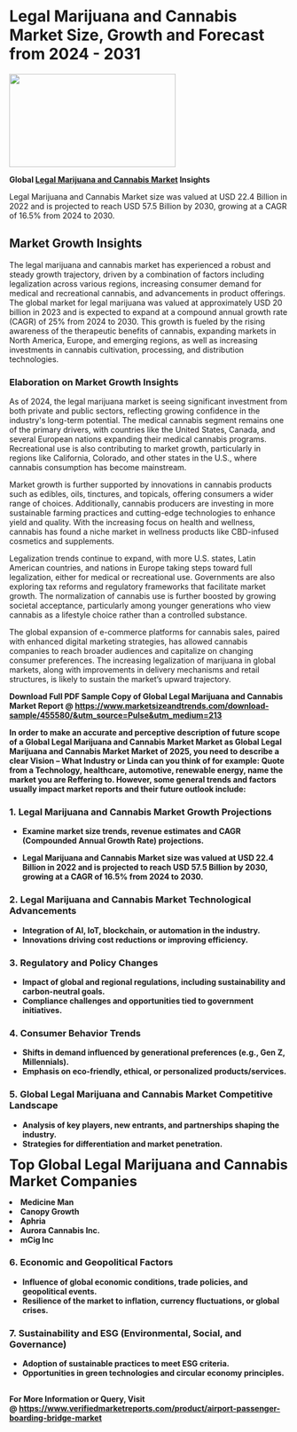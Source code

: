 <H1>Legal Marijuana and Cannabis Market Size, Growth and Forecast from 2024 - 2031</H1><img class="aligncenter size-medium wp-image-584254" src="https://thirdeyenews.in/wp-content/uploads/2024/09/Global-Market-Research-300x168.jpeg" alt="" width="300" height="168" /><p><strong>Global&nbsp;<a href="https://www.marketsizeandtrends.com/download-sample/455580/&amp;utm_source=Pulse&amp;utm_medium=213">Legal Marijuana and Cannabis Market</a> Insights</strong></p><p>Legal Marijuana and Cannabis Market size was valued at USD 22.4 Billion in 2022 and is projected to reach USD 57.5 Billion by 2030, growing at a CAGR of 16.5% from 2024 to 2030.</p><p><h2>Market Growth Insights</h2> <p>The legal marijuana and cannabis market has experienced a robust and steady growth trajectory, driven by a combination of factors including legalization across various regions, increasing consumer demand for medical and recreational cannabis, and advancements in product offerings. The global market for legal marijuana was valued at approximately USD 20 billion in 2023 and is expected to expand at a compound annual growth rate (CAGR) of 25% from 2024 to 2030. This growth is fueled by the rising awareness of the therapeutic benefits of cannabis, expanding markets in North America, Europe, and emerging regions, as well as increasing investments in cannabis cultivation, processing, and distribution technologies.</p> <p><strong></strong></p> <h3>Elaboration on Market Growth Insights</h3> <p>As of 2024, the legal marijuana market is seeing significant investment from both private and public sectors, reflecting growing confidence in the industry's long-term potential. The medical cannabis segment remains one of the primary drivers, with countries like the United States, Canada, and several European nations expanding their medical cannabis programs. Recreational use is also contributing to market growth, particularly in regions like California, Colorado, and other states in the U.S., where cannabis consumption has become mainstream.</p> <p>Market growth is further supported by innovations in cannabis products such as edibles, oils, tinctures, and topicals, offering consumers a wider range of choices. Additionally, cannabis producers are investing in more sustainable farming practices and cutting-edge technologies to enhance yield and quality. With the increasing focus on health and wellness, cannabis has found a niche market in wellness products like CBD-infused cosmetics and supplements.</p> <p>Legalization trends continue to expand, with more U.S. states, Latin American countries, and nations in Europe taking steps toward full legalization, either for medical or recreational use. Governments are also exploring tax reforms and regulatory frameworks that facilitate market growth. The normalization of cannabis use is further boosted by growing societal acceptance, particularly among younger generations who view cannabis as a lifestyle choice rather than a controlled substance.</p> <p>The global expansion of e-commerce platforms for cannabis sales, paired with enhanced digital marketing strategies, has allowed cannabis companies to reach broader audiences and capitalize on changing consumer preferences. The increasing legalization of marijuana in global markets, along with improvements in delivery mechanisms and retail structures, is likely to sustain the market’s upward trajectory.</p> <p><strong></p><p><span class=""><strong>Download Full PDF Sample Copy of Global Legal Marijuana and Cannabis Market Report</strong> @ <a href="https://www.marketsizeandtrends.com/download-sample/455580/&amp;utm_source=Pulse&amp;utm_medium=213" target="_blank">https://www.marketsizeandtrends.com/download-sample/455580/&amp;utm_source=Pulse&amp;utm_medium=213</a></span></p><p>In order to make an accurate and perceptive description of future scope of a Global&nbsp;Legal Marijuana and Cannabis Market Market as Global&nbsp;Legal Marijuana and Cannabis Market Market of 2025, you need to describe a clear Vision &ndash; What Industry or Linda can you think of for example: Quote from a Technology, healthcare, automotive, renewable energy, name the market you are Reffering to. However, some general trends and factors usually impact market reports and their future outlook include:</p><h3>1.&nbsp;<strong>Legal Marijuana and Cannabis Market Growth Projections</strong></h3><ul><li>Examine market size trends, revenue estimates and CAGR (Compounded Annual Growth Rate) projections.</li><li><p>Legal Marijuana and Cannabis Market size was valued at USD 22.4 Billion in 2022 and is projected to reach USD 57.5 Billion by 2030, growing at a CAGR of 16.5% from 2024 to 2030.</p></li></ul><h3>2.&nbsp;<strong>Legal Marijuana and Cannabis Market Technological Advancements</strong></h3><ul><li>Integration of AI, IoT, blockchain, or automation in the industry.</li><li>Innovations driving cost reductions or improving efficiency.</li></ul><h3>3.&nbsp;<strong>Regulatory and Policy Changes</strong></h3><ul><li>Impact of global and regional regulations, including sustainability and carbon-neutral goals.</li><li>Compliance challenges and opportunities tied to government initiatives.</li></ul><h3>4.&nbsp;<strong>Consumer Behavior Trends</strong></h3><ul><li>Shifts in demand influenced by generational preferences (e.g., Gen Z, Millennials).</li><li>Emphasis on eco-friendly, ethical, or personalized products/services.</li></ul><h3>5.&nbsp;<strong>Global Legal Marijuana and Cannabis Market Competitive Landscape</strong></h3><ul><li>Analysis of key players, new entrants, and partnerships shaping the industry.</li><li>Strategies for differentiation and market penetration.</li></ul><p data-pm-slice="1 1 []"><span style="color: inherit; font-family: inherit; font-size: 25px;">Top Global Legal Marijuana and Cannabis Market Companies</span></p><div class="" data-test-id=""><p><li>Medicine Man</li><li> Canopy Growth</li><li> Aphria</li><li> Aurora Cannabis Inc.</li><li> mCig Inc</li></p></div><h3>6.&nbsp;<strong>Economic and Geopolitical Factors</strong></h3><ul><li>Influence of global economic conditions, trade policies, and geopolitical events.</li><li>Resilience of the market to inflation, currency fluctuations, or global crises.</li></ul><h3>7.&nbsp;<strong>Sustainability and ESG (Environmental, Social, and Governance)</strong></h3><ul><li>Adoption of sustainable practices to meet ESG criteria.</li><li>Opportunities in green technologies and circular economy principles.</li></ul><h2><strong style="font-size: 14px;">For More Information or Query, Visit @&nbsp;</strong><a style="background-color: #ffffff; font-size: 14px;" href="https://www.marketsizeandtrends.com/report/legal-marijuana-and-cannabis-market/" target="_blank">https://www.verifiedmarketreports.com/product/airport-passenger-boarding-bridge-market</a></h2>
